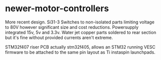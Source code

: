 # newer-motor-controllers
More recent design.
Si31-3
Switches to non-isolated parts limiting voltage to 80V however significant size and cost reductions.
Powersupply integrated 15v, 5v and 3.3v.
Water jet copper parts soldered to rear section but it's fine without provided currents aren't extreme.

STM32f407 riser PCB
actually stm32f405, allows an STM32 running VESC firmware to be attached to the same pin layout as Ti instaspin launchpads.
